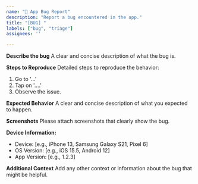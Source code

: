 ```yaml
---
name: "🐛 App Bug Report"
description: "Report a bug encountered in the app."
title: "[BUG] "
labels: ["bug", "triage"]
assignees: ''

---
```


**Describe the bug**
A clear and concise description of what the bug is.

**Steps to Reproduce**
Detailed steps to reproduce the behavior:
1. Go to '...'
2. Tap on '....'
3. Observe the issue.

**Expected Behavior**
A clear and concise description of what you expected to happen.

**Screenshots**
Please attach screenshots that clearly show the bug.

**Device Information:**
 - Device: [e.g., iPhone 13, Samsung Galaxy S21, Pixel 6]
 - OS Version: [e.g., iOS 15.5, Android 12]
 - App Version: [e.g., 1.2.3]

**Additional Context**
Add any other context or information about the bug that might be helpful.